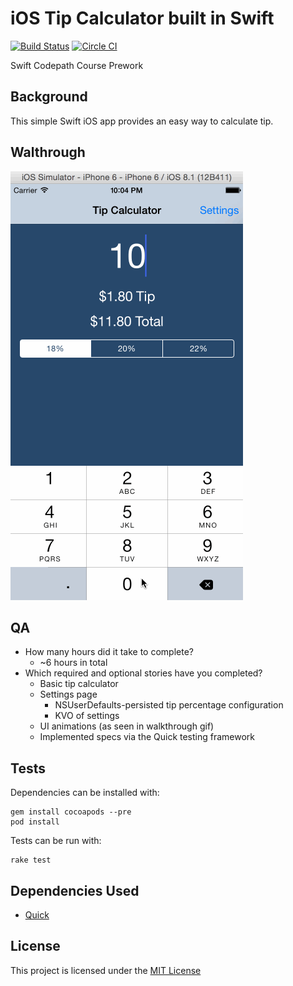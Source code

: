 # iOS Tip Calculator built in Swift

[![Build Status](https://travis-ci.org/drn/codepath-tips.svg)](https://travis-ci.org/drn/codepath-tips)
[![Circle CI](https://circleci.com/gh/drn/codepath-tips.svg?style=svg)](https://circleci.com/gh/drn/codepath-tips)

Swift Codepath Course Prework

## Background

This simple Swift iOS app provides an easy way to calculate tip.

## Walthrough

![Walkthrough](walkthrough.gif)

## QA

* How many hours did it take to complete?
  * ~6 hours in total
* Which required and optional stories have you completed?
  * Basic tip calculator
  * Settings page
    * NSUserDefaults-persisted tip percentage configuration
    * KVO of settings
  * UI animations (as seen in walkthrough gif)
  * Implemented specs via the Quick testing framework

## Tests

Dependencies can be installed with:
```
gem install cocoapods --pre
pod install
```

Tests can be run with:
```
rake test
```

## Dependencies Used

* [Quick](https://github.com/Quick/Quick)

## License

This project is licensed under the [MIT License](http://opensource.org/licenses/MIT)
